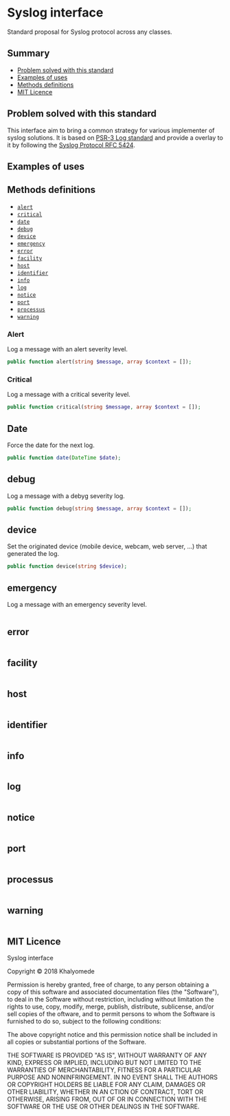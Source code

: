 # Syslog interface

Standard proposal for Syslog protocol across any classes.

## Summary

- [Problem solved with this standard](#problem-solved-with-this-standard)
- [Examples of uses](#examples-of-uses)
- [Methods definitions](#methods-definitions)
- [MIT Licence](#mit-licence)

## Problem solved with this standard

This interface aim to bring a common strategy for various implementer of syslog solutions. It is based on [PSR-3 Log standard](https://www.php-fig.org/psr/psr-3/) and provide a overlay to it by following the [Syslog Protocol RFC 5424](https://tools.ietf.org/html/rfc5424).

## Examples of uses

## Methods definitions

- [`alert`](#alert)
- [`critical`](#critical)
- [`date`](#date)
- [`debug`](#debug)
- [`device`](#device)
- [`emergency`](#emergency)
- [`error`](#error)
- [`facility`](#facility)
- [`host`](#host)
- [`identifier`](#identifier)
- [`info`](#info)
- [`log`](#log)
- [`notice`](#notice)
- [`port`](#port)
- [`processus`](#processus)
- [`warning`](#warning)

### Alert

Log a message with an alert severity level.

```php
public function alert(string $message, array $context = []);
```

### Critical

Log a message with a critical severity level.

```php
public function critical(string $message, array $context = []);
```
## Date

Force the date for the next log.

```php
public function date(DateTime $date);
```

## debug

Log a message with a debyg severity log.

```php
public function debug(string $message, array $context = []);
```

## device

Set the originated device (mobile device, webcam, web server, ...) that generated the log.

```php
public function device(string $device);
```

## emergency

Log a message with an emergency severity level.

```php

```

## error



```php

```

## facility



```php

```

## host



```php

```

## identifier



```php

```

## info



```php

```

## log



```php

```

## notice



```php

```

## port



```php

```

## processus



```php

```

## warning



```php

```


## MIT Licence

Syslog interface

Copyright © 2018 Khalyomede

Permission is hereby granted, free of charge, to any person obtaining a copy of this software and associated documentation files (the "Software"), to deal in the Software without restriction, including without limitation the rights to use, copy, modify, merge, publish, distribute, sublicense, and/or sell copies of the oftware, and to permit persons to whom the Software is furnished to do so, subject to the following conditions:

The above copyright notice and this permission notice shall be included in all copies or substantial portions of the Software.

THE SOFTWARE IS PROVIDED "AS IS", WITHOUT WARRANTY OF ANY KIND, EXPRESS OR IMPLIED, INCLUDING BUT NOT LIMITED TO THE WARRANTIES OF MERCHANTABILITY, FITNESS FOR A PARTICULAR PURPOSE AND NONINFRINGEMENT. IN NO EVENT SHALL THE AUTHORS OR COPYRIGHT HOLDERS BE LIABLE FOR ANY CLAIM, DAMAGES OR OTHER LIABILITY, WHETHER IN AN CTION OF CONTRACT, TORT OR OTHERWISE, ARISING FROM, OUT OF OR IN CONNECTION WITH THE SOFTWARE OR THE USE OR OTHER DEALINGS IN THE SOFTWARE.